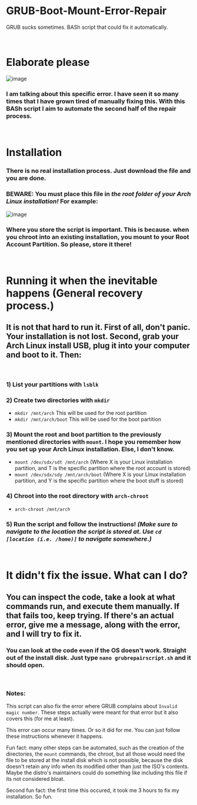 # GRUB-Boot-Mount-Error-Repair
GRUB sucks sometimes. BASh script that could fix it automatically.
<p>&nbsp;</p>

# Elaborate please
![image](https://user-images.githubusercontent.com/37076999/210595815-d1fea046-d218-4681-911d-c914fb5779a4.png)

### I am talking about this specific error. I have seen it so many times that I have grown tired of manually fixing this. With this BASh script I aim to automate the second half of the repair process.
<p>&nbsp;</p>

# Installation
### There is no real installation process. Just download the file and you are done.
### **BEWARE:** You must place this file in ***the root folder of your Arch Linux installation!*** For example:
![image](https://user-images.githubusercontent.com/37076999/210598412-b51f53cd-09d1-45c2-99bc-2e5f7e638bbe.png)

### Where you store the script is important. This is because. when you chroot into an existing installation, you mount to your **Root Account Partition**. So please, store it there!
<p>&nbsp;</p>

# Running it when the inevitable happens (General recovery process.)
## It is not that hard to run it. First of all, don't panic. Your installation is not lost. Second, grab your Arch Linux install USB, plug it into your computer and boot to it. Then:
<p>&nbsp;</p>

### 1) List your partitions with `lsblk`
### 2) Create two directories with `mkdir`
* `mkdir /mnt/arch` This will be used for the root partition
* `mkdir /mnt/arch/boot` This will be used for the boot partition
### 3) Mount the root and boot partition to the previously mentioned directories with `mount`. I hope you remember how you set up your Arch Linux installation. Else, I don't know.
* `mount /dev/sdx/sdt /mnt/arch` (Where X is your Linux installation partition, and T is the specific partition where the root account is stored)
* `mount /dev/sdx/sdy /mnt/arch/boot` (Where X is your Linux installation partition, and Y is the specific partition where the boot stuff is stored)
### 4) Chroot into the root directory with `arch-chroot`
* `arch-chroot /mnt/arch`
### 5) Run the script and follow the instructions! ***(Make sure to navigate to the location the script is stored at. Use `cd [location (i.e. /home)]` to navigate somewhere.)***
<p>&nbsp;</p>

# It didn't fix the issue. What can I do?
## You can inspect the code, take a look at what commands run, and execute them manually. If that fails too, keep trying. If there's an actual error, give me a message, along with the error, and I will try to fix it.
### You can look at the code even if the OS doesn't work. Straight out of the install disk. Just type `nano grubrepairscript.sh` and it should open.
<p>&nbsp;</p>

### Notes:
This script can also fix the error where GRUB complains about `Invalid magic number`. These steps actually were meant for that error but it also covers this (for me at least).

This error can occur many times. Or so it did for me. You can just follow these instructions whenever it happens.

Fun fact: many other steps can be automated, such as the creation of the directories, the `mount` commands, the chroot, but all those would need the file to be stored at the install disk which is not possible, because the disk doesn't retain any info when its modified other than just the ISO's contents. Maybe the distro's maintainers could do something like including this file if its not considered bloat.

Second fun fact: the first time this occured, it took me 3 hours to fix my installation. So fun.
